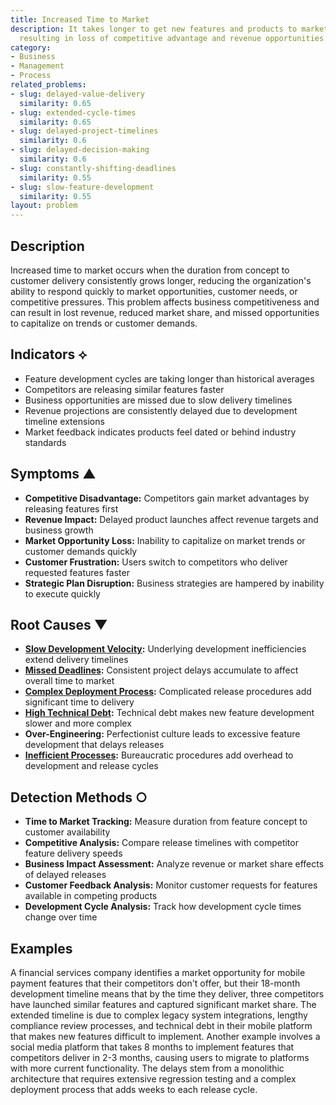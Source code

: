 ```yaml
---
title: Increased Time to Market
description: It takes longer to get new features and products to market, potentially
  resulting in loss of competitive advantage and revenue opportunities.
category:
- Business
- Management
- Process
related_problems:
- slug: delayed-value-delivery
  similarity: 0.65
- slug: extended-cycle-times
  similarity: 0.65
- slug: delayed-project-timelines
  similarity: 0.6
- slug: delayed-decision-making
  similarity: 0.6
- slug: constantly-shifting-deadlines
  similarity: 0.55
- slug: slow-feature-development
  similarity: 0.55
layout: problem
---
```


## Description

Increased time to market occurs when the duration from concept to customer delivery consistently grows longer, reducing the organization's ability to respond quickly to market opportunities, customer needs, or competitive pressures. This problem affects business competitiveness and can result in lost revenue, reduced market share, and missed opportunities to capitalize on trends or customer demands.

## Indicators ⟡

- Feature development cycles are taking longer than historical averages
- Competitors are releasing similar features faster
- Business opportunities are missed due to slow delivery timelines
- Revenue projections are consistently delayed due to development timeline extensions
- Market feedback indicates products feel dated or behind industry standards

## Symptoms ▲

- **Competitive Disadvantage:** Competitors gain market advantages by releasing features first
- **Revenue Impact:** Delayed product launches affect revenue targets and business growth
- **Market Opportunity Loss:** Inability to capitalize on market trends or customer demands quickly
- **Customer Frustration:** Users switch to competitors who deliver requested features faster
- **Strategic Plan Disruption:** Business strategies are hampered by inability to execute quickly

## Root Causes ▼

- **[Slow Development Velocity](slow-development-velocity.md):** Underlying development inefficiencies extend delivery timelines
- **[Missed Deadlines](missed-deadlines.md):** Consistent project delays accumulate to affect overall time to market
- **[Complex Deployment Process](complex-deployment-process.md):** Complicated release procedures add significant time to delivery
- **[High Technical Debt](high-technical-debt.md):** Technical debt makes new feature development slower and more complex
- **Over-Engineering:** Perfectionist culture leads to excessive feature development that delays releases
- **[Inefficient Processes](inefficient-processes.md):** Bureaucratic procedures add overhead to development and release cycles

## Detection Methods ○

- **Time to Market Tracking:** Measure duration from feature concept to customer availability
- **Competitive Analysis:** Compare release timelines with competitor feature delivery speeds
- **Business Impact Assessment:** Analyze revenue or market share effects of delayed releases
- **Customer Feedback Analysis:** Monitor customer requests for features available in competing products
- **Development Cycle Analysis:** Track how development cycle times change over time

## Examples

A financial services company identifies a market opportunity for mobile payment features that their competitors don't offer, but their 18-month development timeline means that by the time they deliver, three competitors have launched similar features and captured significant market share. The extended timeline is due to complex legacy system integrations, lengthy compliance review processes, and technical debt in their mobile platform that makes new features difficult to implement. Another example involves a social media platform that takes 8 months to implement features that competitors deliver in 2-3 months, causing users to migrate to platforms with more current functionality. The delays stem from a monolithic architecture that requires extensive regression testing and a complex deployment process that adds weeks to each release cycle.